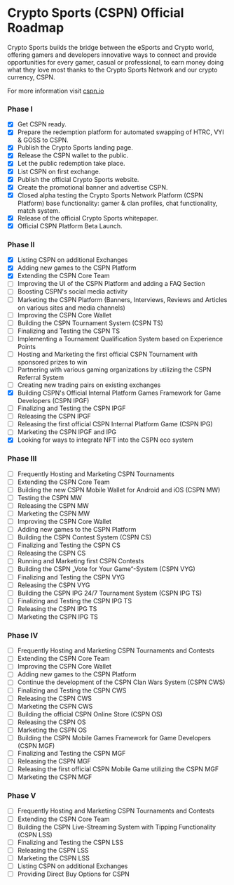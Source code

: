 Crypto Sports (CSPN) Official Roadmap
=================================================

Crypto Sports builds the bridge between the eSports and Crypto world, offering gamers and developers innovative ways to connect and provide opportunities for every gamer, casual or professional, to earn money doing what they love most thanks to the Crypto Sports Network and our crypto currency, CSPN.

For more information visit [cspn.io](http://www.cspn.io)

### Phase I

- [x] Get CSPN ready.
- [x] Prepare the redemption platform for automated swapping of HTRC, VYI & GOSS to CSPN.
- [x] Publish the Crypto Sports landing page.
- [x] Release the CSPN wallet to the public.
- [x] Let the public redemption take place.
- [x] List CSPN on first exchange.
- [x] Publish the official Crypto Sports website.
- [x] Create the promotional banner and advertise CSPN.
- [x] Closed alpha testing the Crypto Sports Network Platform (CSPN Platform) base functionality: gamer & clan profiles, chat functionality, match system.
- [x] Release of the official Crypto Sports whitepaper.
- [x] Official CSPN Platform Beta Launch. 

### Phase II

- [x] Listing CSPN on additional Exchanges
- [x] Adding new games to the CSPN Platform
- [x] Extending the CSPN Core Team
- [ ] Improving the UI of the CSPN Platform and adding a FAQ Section
- [ ] Boosting CSPN's social media activity
- [ ] Marketing the CSPN Platform (Banners, Interviews, Reviews and Articles on various sites and media channels)
- [ ] Improving the CSPN Core Wallet
- [ ] Building the CSPN Tournament System (CSPN TS)
- [ ] Finalizing and Testing the CSPN TS
- [ ] Implementing a Tournament Qualification System based on Experience Points
- [ ] Hosting and Marketing the first official CSPN Tournament with sponsored prizes to win
- [ ] Partnering with various gaming organizations by utilizing the CSPN Referral System
- [ ] Creating new trading pairs on existing exchanges
- [x] Building CSPN's Official Internal Platform Games Framework for Game Developers (CSPN IPGF)
- [ ] Finalizing and Testing the CSPN IPGF
- [ ] Releasing the CSPN IPGF
- [ ] Releasing the first official CSPN Internal Platform Game (CSPN IPG)
- [ ] Marketing the CSPN IPGF and IPG
- [x] Looking for ways to integrate NFT into the CSPN eco system

### Phase III

- [ ] Frequently Hosting and Marketing CSPN Tournaments
- [ ] Extending the CSPN Core Team
- [ ] Building the new CSPN Mobile Wallet for Android and iOS (CSPN MW)
- [ ] Testing the CSPN MW
- [ ] Releasing the CSPN MW
- [ ] Marketing the CSPN MW
- [ ] Improving the CSPN Core Wallet
- [ ] Adding new games to the CSPN Platform
- [ ] Building the CSPN Contest System (CSPN CS)
- [ ] Finalizing and Testing the CSPN CS
- [ ] Releasing the CSPN CS
- [ ] Running and Marketing first CSPN Contests
- [ ] Building the CSPN „Vote for Your Game“-System (CSPN VYG)
- [ ] Finalizing and Testing the CSPN VYG
- [ ] Releasing the CSPN VYG
- [ ] Building the CSPN IPG 24/7 Tournament System (CSPN IPG TS)
- [ ] Finalizing and Testing the CSPN IPG TS
- [ ] Releasing the CSPN IPG TS
- [ ] Marketing the CSPN IPG TS

### Phase IV

- [ ] Frequently Hosting and Marketing CSPN Tournaments and Contests
- [ ] Extending the CSPN Core Team
- [ ] Improving the CSPN Core Wallet
- [ ] Adding new games to the CSPN Platform
- [ ] Continue the development of the CSPN Clan Wars System (CSPN CWS)
- [ ] Finalizing and Testing the CSPN CWS
- [ ] Releasing the CSPN CWS
- [ ] Marketing the CSPN CWS
- [ ] Building the official CSPN Online Store (CSPN OS)
- [ ] Releasing the CSPN OS
- [ ] Marketing the CSPN OS
- [ ] Building the CSPN Mobile Games Framework for Game Developers (CSPN MGF)
- [ ] Finalizing and Testing the CSPN MGF
- [ ] Releasing the CSPN MGF
- [ ] Releasing the first official CSPN Mobile Game utilizing the CSPN MGF
- [ ] Marketing the CSPN MGF

### Phase V

- [ ] Frequently Hosting and Marketing CSPN Tournaments and Contests
- [ ] Extending the CSPN Core Team
- [ ] Building the CSPN Live-Streaming System with Tipping Functionality (CSPN LSS)
- [ ] Finalizing and Testing the CSPN LSS
- [ ] Releasing the CSPN LSS
- [ ] Marketing the CSPN LSS
- [ ] Listing CSPN on additional Exchanges
- [ ] Providing Direct Buy Options for CSPN
